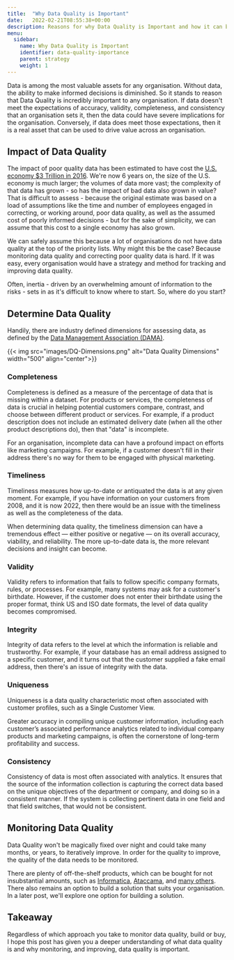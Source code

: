 ```yaml
---
title:  "Why Data Quality is Important"
date:   2022-02-21T08:55:38+00:00
description: Reasons for why Data Quality is Important and how it can be monitored
menu:
  sidebar:
    name: Why Data Quality is Important
    identifier: data-quality-importance
    parent: strategy
    weight: 1
---
```


Data is among the most valuable assets for any organisation. Without data, the ability to make informed decisions is diminished. So it stands to reason that Data Quality is incredibly important to any organisation. If data doesn't meet the expectations of accuracy, validity, completeness, and consistency that an organisation sets it, then the data could have severe implications for the organisation. Conversely, if data does meet those expectations, then it is a real asset that can be used to drive value across an organisation.

## Impact of Data Quality

The impact of poor quality data has been estimated to have cost the [U.S. economy $3 Trillion in 2016](https://hbr.org/2016/09/bad-data-costs-the-u-s-3-trillion-per-year?utm_content=179514481&utm_medium=social&utm_source=linkedin&hss_channel=lis-HB_hMVbwP0). We're now 6 years on, the size of the U.S. economy is much larger; the volumes of data more vast; the complexity of that data has grown - so has the impact of bad data also grown in value? That is difficult to assess - because the original estimate was based on a load of assumptions like the time and number of employees engaged in correcting, or working around, poor data quality, as well as the assumed cost of poorly informed decisions - but for the sake of simplicity, we can assume that this cost to a single economy has also grown.

We can safely assume this because a lot of organisations do not have data quality at the top of the priority lists. Why might this be the case? Because monitoring data quality and correcting poor quality data is hard. If it was easy, every organisation would have a strategy and method for tracking and improving data quality.

Often, inertia - driven by an overwhelming amount of information to the risks - sets in as it's difficult to know where to start. So, where do you start?

## Determine Data Quality

Handily, there are industry defined dimensions for assessing data, as defined by the [Data Management Association (DAMA)](https://www.dama.org/cpages/home).

{{< img src="images/DQ-Dimensions.png" alt="Data Quality Dimensions" width="500" align="center">}}

### Completeness

Completeness is defined as a measure of the percentage of data that is missing within a dataset. For products or services, the completeness of data is crucial in helping potential customers compare, contrast, and choose between different product or services. For example, if a product description does not include an estimated delivery date (when all the other product descriptions do), then that "data" is incomplete.

For an organisation, incomplete data can have a profound impact on efforts like marketing campaigns. For example, if a customer doesn't fill in their address there's no way for them to be engaged with physical marketing.

### Timeliness

Timeliness measures how up-to-date or antiquated the data is at any given moment. For example, if you have information on your customers from 2008, and it is now 2022, then there would be an issue with the timeliness as well as the completeness of the data.

When determining data quality, the timeliness dimension can have a tremendous effect — either positive or negative — on its overall accuracy, viability, and reliability. The more up-to-date data is, the more relevant decisions and insight can become.

### Validity

Validity refers to information that fails to follow specific company formats, rules, or processes. For example, many systems may ask for a customer's birthdate. However, if the customer does not enter their birthdate using the proper format, think US and ISO date formats, the level of data quality becomes compromised.

### Integrity

Integrity of data refers to the level at which the information is reliable and trustworthy. For example, if your database has an email address assigned to a specific customer, and it turns out that the customer supplied a fake email address, then there's an issue of integrity with the data.

### Uniqueness

Uniqueness is a data quality characteristic most often associated with customer profiles, such as a Single Customer View.

Greater accuracy in compiling unique customer information, including each customer’s associated performance analytics related to individual company products and marketing campaigns, is often the cornerstone of long-term profitability and success.

### Consistency

Consistency of data is most often associated with analytics. It ensures that the source of the information collection is capturing the correct data based on the unique objectives of the department or company, and doing so in a consistent manner. If the system is collecting pertinent data in one field and that field switches, that would not be consistent.

## Monitoring Data Quality

Data Quality won't be magically fixed over night and could take many months, or years, to iteratively improve. In order for the quality to improve, the quality of the data needs to be monitored.

There are plenty of off-the-shelf products, which can be bought for not insubstantial amounts, such as [Informatica](https://www.informatica.com/gb/products/data-quality.html), [Ataccama](https://www.ataccama.com/platform/data-quality), and [many others](https://www.gartner.com/reviews/market/data-quality-solutions). There also remains an option to build a solution that suits your organisation. In a later post, we'll explore one option for building a solution.

## Takeaway

Regardless of which approach you take to monitor data quality, build or buy, I hope this post has given you a deeper understanding of what data quality is and why monitoring, and improving, data quality is important.
